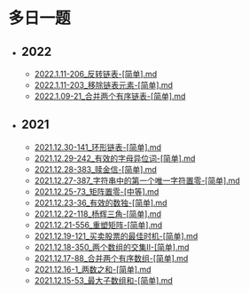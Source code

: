 # 多日一题

  

- ## **2022**
   - [2022.1.11-206_反转链表-[简单].md](/algorithm/2022.1.11-206_反转链表-[简单].md)
   - [2022.1.11-203_移除链表元素-[简单].md](/algorithm/2022.1.11-203_移除链表元素-[简单].md)
   - [2022.1.09-21_合并两个有序链表-[简单].md](/algorithm/2022.1.09-21_合并两个有序链表-[简单].md)




- ## **2021**
   - [2021.12.30-141_环形链表-[简单].md](/algorithm/2021.12.30-141_环形链表-[简单].md)
   - [2021.12.29-242_有效的字母异位词-[简单].md](/algorithm/2021.12.29-242_有效的字母异位词-[简单].md)
   - [2021.12.28-383_赎金信-[简单].md](/algorithm/2021.12.28-383_赎金信-[简单].md)
   - [2021.12.27-387_字符串中的第一个唯一字符置零-[简单].md](/algorithm/2021.12.27-387_字符串中的第一个唯一字符置零-[简单].md)
   - [2021.12.25-73_矩阵置零-[中等].md](/algorithm/2021.12.25-73_矩阵置零-[中等].md)
   - [2021.12.23-36_有效的数独-[简单].md](/algorithm/2021.12.23-36_有效的数独-[简单].md)
   - [2021.12.22-118_杨辉三角-[简单].md](/algorithm/2021.12.22-118_杨辉三角-[简单].md)
   - [2021.12.21-556_重塑矩阵-[简单].md](/algorithm/2021.12.21-556_重塑矩阵-[简单].md)
   - [2021.12.19-121_买卖股票的最佳时机-[简单].md](/algorithm/2021.12.19-121_买卖股票的最佳时机-[简单].md)
   - [2021.12.18-350_两个数组的交集II-[简单].md](/algorithm/2021.12.18-350_两个数组的交集II-[简单].md)
   - [2021.12.17-88_合并两个有序数组-[简单].md](/algorithm/2021.12.17-88_合并两个有序数组-[简单].md)
   - [2021.12.16-1_两数之和-[简单].md](/algorithm/2021.12.16-1_两数之和-[简单].md)
   - [2021.12.15-53_最大子数组和-[简单].md](/algorithm/2021.12.15-53_最大子数组和-[简单].md)




